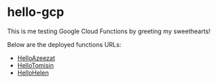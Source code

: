 # hello-gcp

This is me testing Google Cloud Functions by greeting my sweethearts!

Below are the deployed functions URLs:

- [HelloAzeezat](https://us-central1-hello-gcp-308315.cloudfunctions.net/HelloAzeezat)
- [HelloTomisin](https://us-central1-hello-gcp-308315.cloudfunctions.net/HelloTomisin)
- [HelloHelen](https://us-central1-hello-gcp-308315.cloudfunctions.net/HelloHelen)
